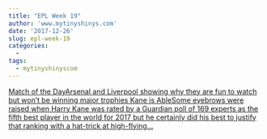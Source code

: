 ```yaml
---
title: "EPL Week 19"
author: 'www.mytinyshinys.com'
date: '2017-12-26'
slug: epl-week-19
categories:
  - 
tags:
  - mytinyshinyscom
---
```


[Match of the DayArsenal and Liverpool showing why they are fun to watch but won’t be winning major trophies Kane is AbleSome eyebrows were raised when Harry Kane was rated by a Guardian poll of 169 experts as the fifth best player in the world for 2017 but he certainly did his best to justify that ranking with a hat-trick at high-flying...<click to read more>](https://www.mytinyshinys.com/2017/12/26/epl-week-19/)

